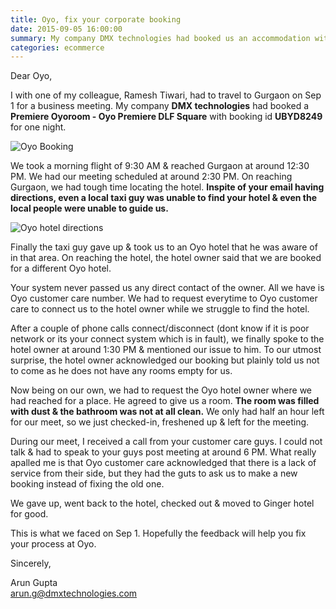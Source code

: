 ```yaml
---
title: Oyo, fix your corporate booking
date: 2015-09-05 16:00:00
summary: My company DMX technologies had booked us an accommodation with Oyo Premiere DLF Square. On reaching Gurgaon 3 hours prior to our meeting, the hotel owner refused to give us rooms & we had to find a new hotel. 
categories: ecommerce
---
```


Dear Oyo, 

  I with one of my colleague, Ramesh Tiwari, had to travel to Gurgaon on Sep 1 for a business meeting. My company **DMX technologies** had booked a **Premiere Oyoroom - Oyo Premiere DLF Square** with booking id **UBYD8249** for one night.

![Oyo Booking](/images/oyo-booking-screenshot.png)

 We took a morning flight of 9:30 AM & reached Gurgaon at around 12:30 PM. We had our meeting scheduled at around 2:30 PM. On reaching Gurgaon, we had tough time locating the hotel. **Inspite of your email having directions, even a local taxi guy was unable to find your hotel & even the local people were unable to guide us.**  

 ![Oyo hotel directions](/images/oyo-hotel-direction.png)

 Finally the taxi guy gave up & took us to an Oyo hotel that he was aware of in that area. On reaching the hotel, the hotel owner said that we are booked for a different Oyo hotel. 

 Your system never passed us any direct contact of the owner. All we have is Oyo customer care number. We had to request everytime to Oyo customer care to connect us to the hotel owner while we struggle to find the hotel. 
 
 After a couple of phone calls connect/disconnect (dont know if it is poor network or its your connect system which is in fault), we finally spoke to the hotel owner at around 1:30 PM & mentioned our issue to him. To our utmost surprise, the hotel owner acknowledged our booking but plainly told us not to come as he does not have any rooms empty for us. 

 Now being on our own, we had to request the Oyo hotel owner where we had reached for a place. He agreed to give us a room. **The room was filled with dust & the bathroom was not at all clean.** We only had half an hour left for our meet, so we just checked-in, freshened up & left for the meeting. 

During our meet, I received a call from your customer care guys. I could not talk & had to speak to your guys post meeting at around 6 PM. What really apalled me is that Oyo customer care acknowledged that there is a lack of service from their side, but they had the guts to ask us to make a new booking instead of fixing the old one. 

We gave up, went back to the hotel, checked out & moved to Ginger hotel for good. 

This is what we faced on Sep 1. Hopefully the feedback will help you fix your process at Oyo.

Sincerely,

Arun Gupta<br/>
arun.g@dmxtechnologies.com<br/>
